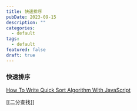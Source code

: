 ```yaml
---
title: 快速排序
pubDate: 2023-09-15
description: ""
categories:
  - default
tags:
  - default
featured: false
draft: true
---
```

### 快速排序

[How To Write Quick Sort Algorithm With JavaScript](https://www.freecodecamp.org/news/how-to-write-quick-sort-algorithm-with-javascript/)

[[二分查找]]